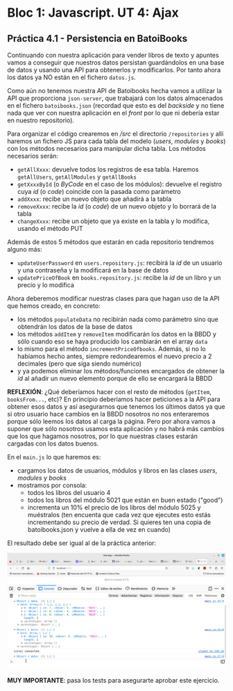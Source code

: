 # Bloc 1: Javascript. UT 4: Ajax
## Práctica 4.1 - Persistencia en BatoiBooks
Continuando con nuestra aplicación para vender libros de texto y apuntes vamos a conseguir que nuestros datos persistan guardándolos en una base de datos y usando una API para obtenerlos y modificarlos. Por tanto ahora los datos ya NO están en el fichero `datos.js`.

Como aún no tenemos nuestra API de Batoibooks hecha vamos a utilizar la API que proporciona `json-server`, que trabajará con los datos almacenados en el fichero `batoibooks.json` (recordad que esto es del _backside_ y no tiene nada que ver con nuestra aplicación en el _front_ por lo que ni debería estar en nuestro repositorio).

Para organizar el código crearemos en _/src_ el directorio `/repositories` y allí haremos un fichero JS para cada tabla del modelo (_users_, _modules_ y _books_) con los métodos necesarios para manipular dicha tabla. Los métodos necesarios serán:
- `getAllXxxx`: devuelve todos los registros de esa tabla. Haremos `getAllUsers`, `getAllModules` y `getAllBooks`
- `getXxxxById` (o _ByCode_ en el caso de los módulos): devuelve el registro cuya _id_ (o _code_) coincide con la pasada como parámetro
- `addXxxx`: recibe un nuevo objeto que añadirá a la tabla
- `removeXxxx`: recibe la _id_ (o _code_) de un nuevo objeto y lo borrará de la tabla
- `changeXxxx`: recibe un objeto que ya existe en la tabla y lo modifica, usando el método PUT

Además de estos 5 métodos que estarán en cada repositorio tendremos alguno más:
- `updateUserPassword` en `users.repository.js`: recibirá la _id_ de un usuario y una contraseña y la modificará en la base de datos
- `updatePriceOfBook` en `books.repository.js`: recibe la _id_ de un libro y un precio y lo modifica

Ahora deberemos modificar nuestras clases para que hagan uso de la API que hemos creado, en concreto:
- los métodos `populateData` no recibirán nada como parámetro sino que obtendrán los datos de la base de datos
- los métodos `addItem` y `removeItem` modificarán los datos en la BBDD y sólo cuando eso se haya producido los cambiarán en el array `data`
- lo mismo para el método `incrementPriceOfbooks`. Además, si no lo habíamos hecho antes, siempre redondearemos el nuevo precio a 2 decimales (pero que siga siendo numérico)
- y ya podemos eliminar los métodos/funciones encargados de obtener la _id_ al añadir un nuevo elemento porque de ello se encargará la BBDD

**REFLEXIÓN**: ¿Qué deberíamos hacer con el resto de métodos (`getItem`, `booksFrom...`, etc)? En principio deberíamos hacer peticiones a la API para obtener esos datos y así asegurarnos que tenemos los últimos datos ya que si otro usuario hace cambios en la BBDD nosotros no nos enteraremos porque sólo leemos los datos al carga la página. Pero por ahora vamos a suponer que sólo nosotros usamos esta aplicación y no habrá más cambios que los que hagamos nosotros, por lo que nuestras clases estarán cargadas con los datos buenos.

En el `main.js` lo que haremos es:
- cargamos los datos de usuarios, módulos y libros en las clases _users_, _modules_ y _books_
- mostramos por consola: 
  - todos los libros del usuario 4
  - todos los libros del módulo 5021 que están en buen estado ("good")
  - incrementa un 10% el precio de los libros del módulo 5025 y muéstralos (ten encuenta que cada vez que ejecutes esto estás incrementando su precio de verdad. Si quieres ten una copia de batoibooks.json y vuelve a ella de vez en cuando)

El resultado debe ser igual al de la práctica anterior:

![consola](img/consolaClases.png)

**MUY IMPORTANTE**: pasa los tests para asegurarte aprobar este ejercicio.
